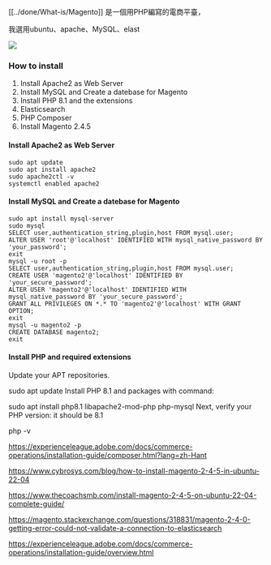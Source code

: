 
[[../done/What-is/Magento]] 是一個用PHP編寫的電商平臺，

我選用ubuntu、apache、MySQL、elast

![](https://experienceleague.adobe.com/docs/commerce-operations/assets/install-diagram-24.svg?lang=en)

### How to install

1. Install Apache2 as Web Server
2. Install MySQL and Create a datebase for Magento
3. Install PHP 8.1 and the extensions
4. Elasticsearch
5. PHP Composer
6. Install Magento 2.4.5

#### Install Apache2 as Web Server

```
sudo apt update
sudo apt install apache2
sudo apache2ctl -v
systemctl enabled apache2
```

#### Install MySQL and Create a datebase for Magento

```
sudo apt install mysql-server
sudo mysql
SELECT user,authentication_string,plugin,host FROM mysql.user;
ALTER USER 'root'@'localhost' IDENTIFIED WITH mysql_native_password BY 'your_password';
exit
mysql -u root -p
SELECT user,authentication_string,plugin,host FROM mysql.user;
CREATE USER 'magento2'@'localhost' IDENTIFIED BY 'your_secure_password';
ALTER USER 'magento2'@'localhost' IDENTIFIED WITH mysql_native_password BY 'your_secure_password';
GRANT ALL PRIVILEGES ON *.* TO 'magento2'@'localhost' WITH GRANT OPTION;
exit
mysql -u magento2 -p
CREATE DATABASE magento2;
exit
```

#### Install PHP and required extensions

Update your APT repositories.

sudo apt update
Install PHP 8.1 and packages with command:

sudo apt install php8.1 libapache2-mod-php php-mysql
Next, verify your PHP version: it should be 8.1

php -v


https://experienceleague.adobe.com/docs/commerce-operations/installation-guide/composer.html?lang=zh-Hant

https://www.cybrosys.com/blog/how-to-install-magento-2-4-5-in-ubuntu-22-04

https://www.thecoachsmb.com/install-magento-2-4-5-on-ubuntu-22-04-complete-guide/

https://magento.stackexchange.com/questions/318831/magento-2-4-0-getting-error-could-not-validate-a-connection-to-elasticsearch

https://experienceleague.adobe.com/docs/commerce-operations/installation-guide/overview.html
